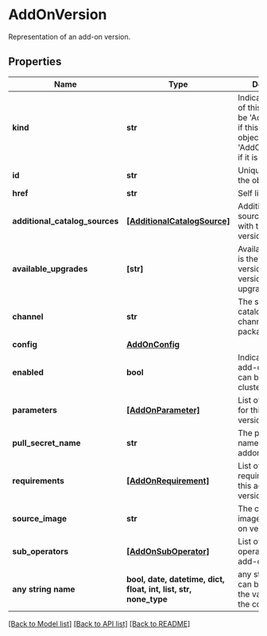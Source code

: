 # AddOnVersion

Representation of an add-on version.

## Properties
Name | Type | Description | Notes
------------ | ------------- | ------------- | -------------
**kind** | **str** | Indicates the type of this object. Will be &#39;AddOnVersion&#39; if this is a complete object or &#39;AddOnVersionLink&#39; if it is just a link. | [optional] 
**id** | **str** | Unique identifier of the object. | [optional] 
**href** | **str** | Self link. | [optional] 
**additional_catalog_sources** | [**[AdditionalCatalogSource]**](AdditionalCatalogSource.md) | Additional catalog sources associated with this addon version | [optional] 
**available_upgrades** | **[str]** | AvailableUpgrades is the list of versions this version can be upgraded to. | [optional] 
**channel** | **str** | The specific addon catalog source channel of packages | [optional] 
**config** | [**AddOnConfig**](AddOnConfig.md) |  | [optional] 
**enabled** | **bool** | Indicates if this add-on version can be added to clusters. | [optional] 
**parameters** | [**[AddOnParameter]**](AddOnParameter.md) | List of parameters for this add-on version. | [optional] 
**pull_secret_name** | **str** | The pull secret name used for this addon version. | [optional] 
**requirements** | [**[AddOnRequirement]**](AddOnRequirement.md) | List of requirements for this add-on version. | [optional] 
**source_image** | **str** | The catalog source image for this add-on version. | [optional] 
**sub_operators** | [**[AddOnSubOperator]**](AddOnSubOperator.md) | List of sub operators for this add-on version. | [optional] 
**any string name** | **bool, date, datetime, dict, float, int, list, str, none_type** | any string name can be used but the value must be the correct type | [optional]

[[Back to Model list]](../README.md#documentation-for-models) [[Back to API list]](../README.md#documentation-for-api-endpoints) [[Back to README]](../README.md)



